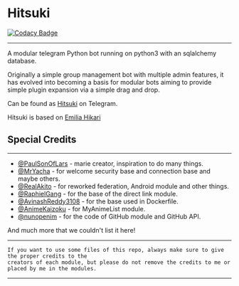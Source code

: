 # Hitsuki

[![Codacy Badge](https://api.codacy.com/project/badge/Grade/630d285e84d143bfb39ccdf07131656c)](https://app.codacy.com/manual/HitaloSama/Hitsuki?utm_source=github.com&utm_medium=referral&utm_content=HitaloSama/Hitsuki&utm_campaign=Badge_Grade_Settings)

----------

A modular telegram Python bot running on python3 with an sqlalchemy database.

Originally a simple group management bot with multiple admin features, it has evolved into becoming a basis for modular bots aiming to provide simple plugin expansion via a simple drag and drop.

Can be found as [Hitsuki](https://t.me/LordHitsuki_BOT) on Telegram.

Hitsuki is based on [Emilia Hikari](https://github.com/AyraHikari/EmiliaHikari)

## Special Credits
----------

* [@PaulSonOfLars](https://github.com/PaulSonOfLars) - marie creator, inspiration to do many things.
* [@MrYacha](https://github.com/MrYacha) - for welcome security base and connection base and maybe others.
* [@RealAkito](https://github.com/RealAkito) - for reworked federation, Android module and other things.
* [@RaphielGang](https://github.com/RaphielGang) - for the base of the direct link module.
* [@AvinashReddy3108](https://github.com/AvinashReddy3108) - for the base used in Dockerfile.
* [@AnimeKaizoku](https://github.com/AnimeKaizoku) - for MyAnimeList module.
* [@nunopenim](https://github.com/nunopenim) - for the code of GitHub module and GitHub API.

And much more that we couldn't list it here!

----------
```
If you want to use some files of this repo, always make sure to give the proper credits to the 
creators of each module, but please do not remove the credits to me or placed by me in the modules.
```
----------
